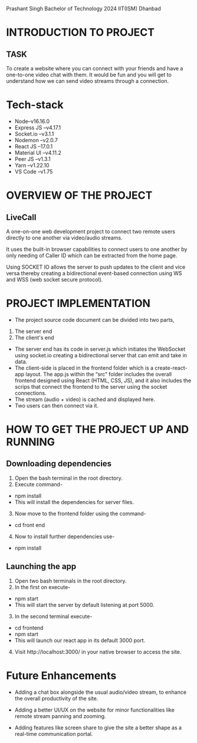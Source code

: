 Prashant Singh
Bachelor of Technology 2024
IIT(ISM) Dhanbad 

# INTRODUCTION TO PROJECT 

## TASK
To create a website where you can connect with your friends and have a one-to-one video chat with them. It would be fun and you will get to understand how we can send video streams through a connection.
  
# Tech-stack

-	Node–v16.16.0
-	Express JS –v4.17.1
-	Socket.io –v3.1.1
-	Nodemon –v2.0.7
-	React JS –17.0.1
-	Material UI –v4.11.2
-	Peer JS –v1.3.1
-	Yarn –v1.22.10
-	VS Code –v1.75

# OVERVIEW OF THE PROJECT

## LiveCall
A one-on-one web development project to connect two remote users directly to one another via video/audio streams.

It uses the built-in browser capabilities to connect users to one another by only needing of Caller ID which can be extracted from the home page.

Using SOCKET IO allows the server to push updates to the client and vice versa thereby creating a bidirectional event-based connection using WS and WSS (web socket secure protocol).


# PROJECT IMPLEMENTATION


- The project source code document can be divided into two parts, 
1. The server end
2. The client's end

- The server end has its code in server.js which initiates the WebSocket using socket.io creating a bidirectional server that can emit and take in data.
- The client-side is placed in the frontend folder which is a create-react-app layout. The app.js within the “src” folder includes the overall frontend designed using React (HTML, CSS, JS), and it also includes the scrips that connect the frontend to the server using the socket connections.
- The stream (audio + video) is cached and displayed here.
- Two users can then connect via it.


# HOW TO GET THE PROJECT UP AND RUNNING

## Downloading dependencies

1. Open the bash terminal in the root directory.
2. Execute command-
 - npm install
- This will install the dependencies for server files.
3. Now move to the frontend folder using the command-
 - cd front end
4. Now to install further dependencies use-
 - npm install 

## Launching the app

1. Open two bash terminals in the root directory.
2. In the first on execute-
 - npm start
- This will start the server by default listening at port 5000.
3. In the second terminal execute-
 - cd frontend
 - npm start
- This will launch our react app in its default 3000 port.
4. Visit  http://localhost:3000/ in your native browser to access the site.


# Future Enhancements

- Adding a chat box alongside the usual audio/video stream, to enhance the overall productivity of the site.

- Adding a better UI/UX on the website for minor functionalities like remote stream panning and zooming.

- Adding features like screen share to give the site a better shape as a real-time communication portal.

           
